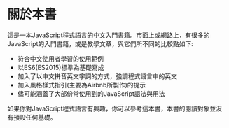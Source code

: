 # 關於本書

這是一本JavaScript程式語言的中文入門書籍。市面上或網路上，有很多的JavaScript的入門書籍，或是教學文章，與它們所不同的比較點如下:

- 符合中文使用者學習的使用範例
- 以ES6(ES2015)標準為基礎寫成
- 加入了以中文拼音英文字詞的方式，強調程式語言中的英文
- 加入風格樣式指引(主要為Airbnb所製作)的提示
- 儘可能涵蓋了大部份常使用到的JavaScript語法與用法

如果你對JavaScript程式語言有興趣，你可以參考這本書，本書的閱讀對象並沒有預設任何基礎。
